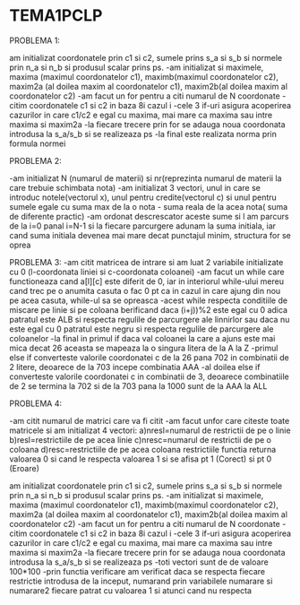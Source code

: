 # TEMA1PCLP


PROBLEMA 1:

am initializat coordonatele prin c1 si c2, sumele prins s_a si s_b si normele
prin n_a si n_b si produsul scalar prins ps.
-am initializat si maximele, maxima (maximul coordonatelor c1), 
maximb(maximul coordonatelor c2), 
maxim2a (al doilea maxim al coordonatelor c1), maxim2b(al doilea maxim 
al coordonatelor c2)
-am facut un for pentru a citi numarul de N coordonate
-citim coordonatele c1 si c2 in baza 8i cazul i
-cele 3 if-uri asigura acoperirea cazurilor in care c1/c2 e egal cu maxima,
mai mare ca maxima sau intre maxima si maxim2a
-la fiecare trecere prin for se adauga noua coordonata introdusa la s_a/s_b
si se realizeaza ps 
-la final este realizata norma prin formula normei

PROBLEMA 2:

-am initializat N (numarul de materii) si nr(reprezinta numarul de materii
la care trebuie schimbata nota)
-am initializat 3 vectori, unul in care se introduc notele(vectorul x), 
unul pentru credite(vectorul c) si unul pentru sumele egale cu suma max
de la o nota - suma reala de la acea nota( suma de diferente practic)
-am ordonat descrescator aceste sume si l am parcurs de la i=0 panal i=N-1
si la fiecare parcurgere adunam la suma initiala, iar cand suma initiala 
devenea mai mare decat punctajul minim, structura for se oprea

PROBLEMA 3:
-am citit matricea de intrare si am luat 2 variabile initializate
cu 0 (l-coordonata liniei si c-coordonata coloanei)
-am facut un while care functioneaza cand a[l][c] este diferit de 0,
iar in interiorul while-ului mereu cand trec pe o anumita casuta o fac 0
pt ca in cazul in care ajung din nou pe acea casuta, while-ul sa se opreasca
-acest while respecta conditiile de miscare pe linie si pe coloana berificand
daca (i+j))%2 este egal cu 0 adica patratul este ALB si respecta regulile de 
parcurgere ale linnirlor sau daca nu este egal cu 0 patratul este negru si 
respecta regulile de parcurgere ale coloanelor
-la final in primul if daca val coloanei la care a ajuns este mai mica decat
26 aceasta se mapeaza la o singura litera de la A la Z
-primul else if converteste valorile coordonatei c de la 26 pana 702 in 
combinatii de 2 litere, deoarece de la 703 incepe combinatia AAA
-al doilea else if converteste valorile coordonatei c in combinatii de 3,
deoarece combinatiile de 2 se termina la 702 si de la 703 pana la 1000 sunt 
de la AAA la ALL

PROBLEMA 4:

-am citit numarul de matrici care va fi citit 
-am facut unfor care citeste toate matricele si am initializat 4 vectori:
a)nresl=numarul de restrictii de pe o linie
b)resl=restrictiile de pe acea linie
c)nresc=numarul de restrictii de pe o coloana 
d)resc=restrictiile de pe acea coloana
restrictiile functia returna valoarea 0 si cand le respecta valoarea 1
si se afisa pt 1 (Corect) si pt 0 (Eroare)

am initializat coordonatele prin c1 si c2, sumele prins s_a si s_b si 
normele prin n_a si n_b si produsul scalar prins ps.
-am initializat si maximele, maxima (maximul coordonatelor c1), 
maximb(maximul coordonatelor c2), maxim2a (al doilea maxim al coordonatelor c1), 
maxim2b(al doilea maxim al coordonatelor c2)
-am facut un for pentru a citi numarul de N coordonate
-citim coordonatele c1 si c2 in baza 8i cazul i
-cele 3 if-uri asigura acoperirea cazurilor in care c1/c2 e egal cu maxima,
mai mare ca maxima sau intre maxima si maxim2a
-la fiecare trecere prin for se adauga noua coordonata introdusa la s_a/s_b 
si se realizeaza ps 
-toti vectori sunt de de valoare 100*100
-prin functia verificare am verificat daca se respecta fiecare restrictie
introdusa de la inceput, numarand prin variabilele numarare si numarare2 
fiecare patrat cu valoarea 1 si atunci cand nu respecta
